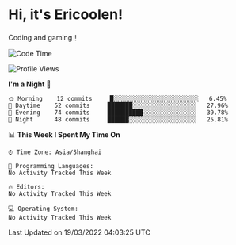# Hi, it's Ericoolen!
Coding and gaming！

<!--START_SECTION:waka-->
![Code Time](http://img.shields.io/badge/Code%20Time-188%20hrs%2042%20mins-blue)

![Profile Views](http://img.shields.io/badge/Profile%20Views-1-blue)

**I'm a Night 🦉** 

```text
🌞 Morning    12 commits     █░░░░░░░░░░░░░░░░░░░░░░░░   6.45% 
🌆 Daytime    52 commits     ███████░░░░░░░░░░░░░░░░░░   27.96% 
🌃 Evening    74 commits     ██████████░░░░░░░░░░░░░░░   39.78% 
🌙 Night      48 commits     ██████░░░░░░░░░░░░░░░░░░░   25.81%

```


📊 **This Week I Spent My Time On** 

```text
⌚︎ Time Zone: Asia/Shanghai

💬 Programming Languages: 
No Activity Tracked This Week

🔥 Editors: 
No Activity Tracked This Week

💻 Operating System: 
No Activity Tracked This Week

```


 Last Updated on 19/03/2022 04:03:25 UTC
<!--END_SECTION:waka-->

